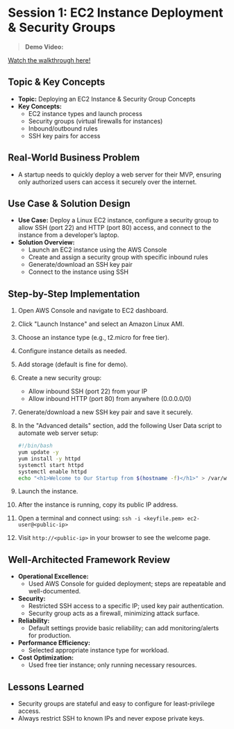 # Session 1: EC2 Instance Deployment & Security Groups

> **Demo Video:** 

[Watch the walkthrough here!](https://youtu.be/EBY5z_ji9GE)

## Topic & Key Concepts
- **Topic:** Deploying an EC2 Instance & Security Group Concepts
- **Key Concepts:**
  - EC2 instance types and launch process
  - Security groups (virtual firewalls for instances)
  - Inbound/outbound rules
  - SSH key pairs for access

## Real-World Business Problem
- A startup needs to quickly deploy a web server for their MVP, ensuring only authorized users can access it securely over the internet.

## Use Case & Solution Design
- **Use Case:** Deploy a Linux EC2 instance, configure a security group to allow SSH (port 22) and HTTP (port 80) access, and connect to the instance from a developer’s laptop.
- **Solution Overview:**
  - Launch an EC2 instance using the AWS Console
  - Create and assign a security group with specific inbound rules
  - Generate/download an SSH key pair
  - Connect to the instance using SSH

## Step-by-Step Implementation
1. Open AWS Console and navigate to EC2 dashboard.
2. Click "Launch Instance" and select an Amazon Linux AMI.
3. Choose an instance type (e.g., t2.micro for free tier).
4. Configure instance details as needed.
5. Add storage (default is fine for demo).
6. Create a new security group:
   - Allow inbound SSH (port 22) from your IP
   - Allow inbound HTTP (port 80) from anywhere (0.0.0.0/0)
7. Generate/download a new SSH key pair and save it securely.
8. In the "Advanced details" section, add the following User Data script to automate web server setup:

   ```bash
   #!/bin/bash
   yum update -y
   yum install -y httpd
   systemctl start httpd
   systemctl enable httpd
   echo "<h1>Welcome to Our Startup from $(hostname -f)</h1>" > /var/www/html/index.html
   ```

9. Launch the instance.
10. After the instance is running, copy its public IP address.
11. Open a terminal and connect using: `ssh -i <keyfile.pem> ec2-user@<public-ip>`
12. Visit `http://<public-ip>` in your browser to see the welcome page.

## Well-Architected Framework Review
- **Operational Excellence:**
  - Used AWS Console for guided deployment; steps are repeatable and well-documented.
- **Security:**
  - Restricted SSH access to a specific IP; used key pair authentication.
  - Security group acts as a firewall, minimizing attack surface.
- **Reliability:**
  - Default settings provide basic reliability; can add monitoring/alerts for production.
- **Performance Efficiency:**
  - Selected appropriate instance type for workload.
- **Cost Optimization:**
  - Used free tier instance; only running necessary resources.

## Lessons Learned
- Security groups are stateful and easy to configure for least-privilege access.
- Always restrict SSH to known IPs and never expose private keys.